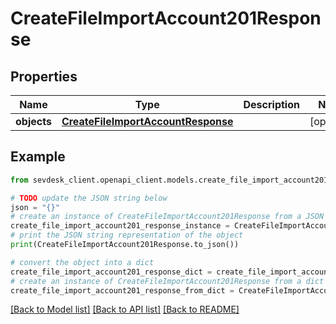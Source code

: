 # CreateFileImportAccount201Response


## Properties

Name | Type | Description | Notes
------------ | ------------- | ------------- | -------------
**objects** | [**CreateFileImportAccountResponse**](CreateFileImportAccountResponse.md) |  | [optional] 

## Example

```python
from sevdesk_client.openapi_client.models.create_file_import_account201_response import CreateFileImportAccount201Response

# TODO update the JSON string below
json = "{}"
# create an instance of CreateFileImportAccount201Response from a JSON string
create_file_import_account201_response_instance = CreateFileImportAccount201Response.from_json(json)
# print the JSON string representation of the object
print(CreateFileImportAccount201Response.to_json())

# convert the object into a dict
create_file_import_account201_response_dict = create_file_import_account201_response_instance.to_dict()
# create an instance of CreateFileImportAccount201Response from a dict
create_file_import_account201_response_from_dict = CreateFileImportAccount201Response.from_dict(create_file_import_account201_response_dict)
```
[[Back to Model list]](../README.md#documentation-for-models) [[Back to API list]](../README.md#documentation-for-api-endpoints) [[Back to README]](../README.md)


